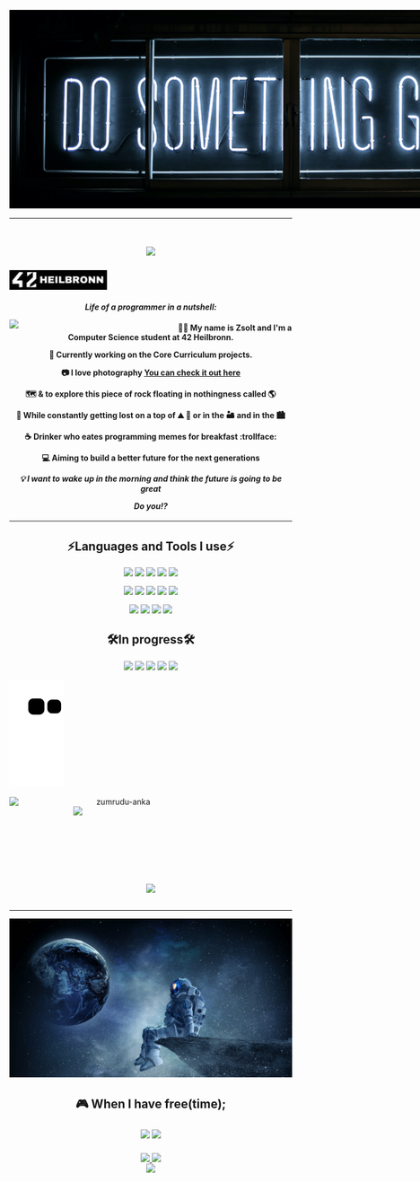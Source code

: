 <img
  src="DO_IT.jpeg"
  alt="Do something great"
  title="Do something great"
  style="display: inline-block; margin: 0 auto; max-width: 1000px">

---

<h1 align="center">
  <a href="https://git.io/typing-svg">
    <img src="https://readme-typing-svg.herokuapp.com/?lines=Hello,+There!+👋;Nice+to+meet+you!&center=true&size=30">
  </a>
</h1>
<h4 align="left">
  <img src="https://github.com/zstenger93/zstenger93/blob/main/HEILBRONN.jpeg">
</h4>
<div id="header" align="left" style="text-align: center;">

   ***Life of a programmer in a nutshell:***
  
  <img align="left" src="https://media.giphy.com/media/vrxxqQbyRxYi6scCjT/giphy.gif" width="300"/>
</div>
<h4 align="center">
  
  :man_technologist:  **My name is Zsolt and I'm a Computer Science student at 42 Heilbronn.**

  :exploding_head:  **Currently working on the Core Curriculum projects.**
  
  :camera:  **I love photography** [You can check it out here](https://www.wanderlustontheroad.com/)
  
  :world_map: **& to explore this piece of rock floating in nothingness called :earth_americas:**

  :compass: **While constantly getting lost on a top of :mountain: :volcano: or in the :desert: and in the :cityscape:**

  :coffee:  **Drinker who eates programming memes for breakfast :trollface:**
  
  :computer:  **Aiming to build a better future for the next generations**
  
  ***:bulb: I want to wake up in the morning and think the future is going to be great***
  
  ***Do you:interrobang:***

</h4>

---

<div align="center" style="text-align: center;">
  <h2>⚡Languages and Tools I use⚡</h2>
    <p>
      <img src="https://img.shields.io/badge/C-00599C?style=for-the-badge&logo=c&logoColor=white">
      <img src="https://img.shields.io/badge/CSS3-1572B6?style=for-the-badge&logo=css3&logoColor=white">
      <img src="https://img.shields.io/badge/HTML5-E34F26?style=for-the-badge&logo=html5&logoColor=white">
      <img src="https://img.shields.io/badge/VSCode-0078D4?style=for-the-badge&logo=visual%20studio%20code&logoColor=white">
      <img src="https://img.shields.io/badge/VIM-%2311AB00.svg?&style=for-the-badge&logo=vim&logoColor=white">
    </p>
    <p>
      <img src="https://img.shields.io/badge/GitHub-100000?style=for-the-badge&logo=github&logoColor=white">
      <img src="https://img.shields.io/badge/GIT-E44C30?style=for-the-badge&logo=git&logoColor=white">
      <img src="https://img.shields.io/badge/VirtualBox-21416b?style=for-the-badge&logo=VirtualBox&logoColor=white">
      <img src="https://img.shields.io/badge/Shell_Script-121011?style=for-the-badge&logo=gnu-bash&logoColor=white">
      <img src="https://img.shields.io/badge/mac%20os-000000?style=for-the-badge&logo=apple&logoColor=white">
    </p>
    <p>
      <img src="https://img.shields.io/badge/Markdown-000000?style=for-the-badge&logo=markdown&logoColor=white">
      <img src="https://img.shields.io/badge/GNU%20Bash-4EAA25?style=for-the-badge&logo=GNU%20Bash&logoColor=white">
      <img src="https://img.shields.io/badge/Slack-4A154B?style=for-the-badge&logo=slack&logoColor=white">
      <img src="https://img.shields.io/badge/Wordpress-21759B?style=for-the-badge&logo=wordpress&logoColor=white">
    </p>
  <h2>🛠️In progress🛠️</h2>
   <img src="https://img.shields.io/badge/C%2B%2B-00599C?style=for-the-badge&logo=c%2B%2B&logoColor=white">
   <img src="https://img.shields.io/badge/Rust-000000?style=for-the-badge&logo=rust&logoColor=white">
   <img src="https://img.shields.io/badge/microsoft%20azure-0089D6?style=for-the-badge&logo=microsoft-azure&logoColor=white">
   <img src="https://img.shields.io/badge/Python-FFD43B?style=for-the-badge&logo=python&logoColor=blue">
   <img src="https://img.shields.io/badge/JavaScript-323330?style=for-the-badge&logo=javascript&logoColor=F7DF1E">
</div>

![Snake animation](https://github.com/zstenger93/zstenger93/blob/output/github-contribution-grid-snake.svg)
<br>
<p align=center>
  <div align=center>
    <a href="https://github.com/denvercoder1/github-readme-streak-stats" title="Go to Source">
      <img align="left" width=390 src="https://github-readme-streak-stats.herokuapp.com/?user=zstenger93&theme=react&border=61dafb&hide_border=true" alt="zumrudu-anka" />
    </a>
    <a href="https://github.com/anuraghazra/github-readme-stats" title="Go to Source">
      <img align="right" width=390 src="https://github-readme-stats.zohan.tech/api?username=zstenger93&show_icons=true&theme=react&border_color=61dafb&hide_border=true" />
    </a>
  </div>
  <br><br><br><br><br><br><br><br><br>
  <div align=center>
    <a href="https://github.com/anuraghazra/github-readme-stats">
      <img width=325 align="center" src="https://github-readme-stats.zohan.tech/api/top-langs/?username=zstenger93&hide=c%23,powershell,Mathematica,Ruby,Objective-C,Objective-C%2b%2b,Cuda&title_color=61dafb&text_color=ffffff&icon_color=61dafb&bg_color=20232a&langs_count=8&layout=compact&border_color=61dafb&hide_border=true" />
    </a>
  </div>
  <br>
</p>

  ---

<div id="header" align="center">
  <img src="https://github.com/zstenger93/zstenger93/blob/main/space.jpeg" width="1000">
  <!-- <img src="https://static.tumblr.com/6f56dd103eb0e115debd14cacf3c12d3/ffcg2gp/TPXnw8dso/tumblr_static_tumblr_static_filename_focused_v3.gif" width="1000"/> -->
</div>
<div align=center>
  <h2>🎮 When I have free(time);</2>
    <p>
      <img src="https://img.shields.io/badge/Battle.net-000?style=for-the-badge&logo=battle.net&logoColor=148EFF">
      <img src="https://img.shields.io/badge/Origin-148EFF?style=for-the-badge&logo=origin&logoColor=white">
    </p>
</div>
<div align=center>
  <a href="https://www.facebook.com/zsolt.stenger/">
    <img src="https://img.shields.io/badge/Facebook-1877F2?style=for-the-badge&logo=facebook&logoColor=white">
  </a>
  <a href="https://www.instagram.com/wanderlustontheroad/">
    <img src="https://img.shields.io/badge/Instagram-E4405F?style=for-the-badge&logo=instagram&logoColor=white">
  </a>
</div>
<div align=center>
    <img src="https://visitcount.itsvg.in/api?id=zstenger93&icon=2&color=3">
</div>
